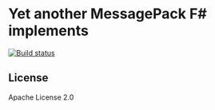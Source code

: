 # Yet another MessagePack F# implements

[![Build status](https://ci.appveyor.com/api/projects/status/84uunanxvi2n0u60)](https://ci.appveyor.com/project/pocketberserker/fsharp-data-msgpack)

## License

Apache License 2.0
